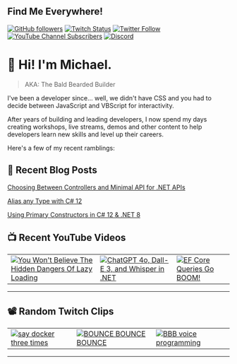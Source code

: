 ## Find Me Everywhere!

[![GitHub followers](https://img.shields.io/github/followers/michaeljolley?style=social)](https://github.com/michaeljolley) [![Twitch Status](https://img.shields.io/twitch/status/baldbeardedbuilder?style=social)](https://twitch.tv/baldbeardedbuilder) [![Twitter Follow](https://img.shields.io/twitter/follow/michaeljolley?style=social)](https://twitter.com/michaeljolley) [![YouTube Channel Subscribers](https://img.shields.io/youtube/channel/subscribers/UCn2FoDbv_veJB_UbrF93_jw?style=social)](https://youtube.com/baldbeardedbuilder) [![Discord](https://img.shields.io/discord/565665509350178827)](https://discord.gg/XSG7HJm)

# 👋 Hi! I'm Michael.

> AKA: The Bald Bearded Builder

I've been a developer since... well, we didn't have CSS and you had to decide between JavaScript and VBScript for interactivity.

After years of building and leading developers, I now spend my days creating workshops, live streams, demos and other content to help developers learn new skills and level up their careers.

Here's a few of my recent ramblings:

## 📝 Recent Blog Posts


[Choosing Between Controllers and Minimal API for .NET APIs](https:&#x2F;&#x2F;baldbeardedbuilder.com&#x2F;blog&#x2F;choosing-between-dotnet-controllers-and-minimal-apis&#x2F;)


[Alias any Type with C# 12](https:&#x2F;&#x2F;baldbeardedbuilder.com&#x2F;blog&#x2F;alias-any-type-in-csharp-12&#x2F;)


[Using Primary Constructors in C# 12 &amp; .NET 8](https:&#x2F;&#x2F;baldbeardedbuilder.com&#x2F;blog&#x2F;primary-constructors-in-csharp-12-dotnet&#x2F;)


## 📺 Recent YouTube Videos

<table>
  <tr>
    <td>
      <a href="https://www.youtube.com/watch?v=eq3z_ZiLraw" target="_blank">
        <img style="align=center" src="https://i2.ytimg.com/vi/eq3z_ZiLraw/mqdefault.jpg" alt="You Won&#39;t Believe The Hidden Dangers Of Lazy Loading"/>
      </a>
    </td>
    <td>
      <a href="https://www.youtube.com/watch?v=BKeaojX45w0" target="_blank">
        <img style="align=center" src="https://i2.ytimg.com/vi/BKeaojX45w0/mqdefault.jpg" alt="ChatGPT 4o, Dall-E 3, and Whisper in .NET"/>
      </a>
    </td>
    <td>
      <a href="https://www.youtube.com/watch?v=6I7v_mHbRYI" target="_blank">
        <img style="align=center" src="https://i2.ytimg.com/vi/6I7v_mHbRYI/mqdefault.jpg" alt="EF Core Queries Go BOOM!"/>
      </a>
    </td>
  </tr>
</table>

---

## 📽️ Random Twitch Clips

<table>
  <tr>
    <td>
      <a href="https://www.twitch.tv/baldbeardedbuilder/clip/PlumpUnusualToothRuleFive" target="_blank">
        <img src="https://static-cdn.jtvnw.net/twitch-clips/AT-cm%7C876178754-preview-480x272.jpg" alt="say docker three times"/>
      </a>
    </td>
    <td>
      <a href="https://www.twitch.tv/baldbeardedbuilder/clip/TrustworthySmoggyPelicanPRChase" target="_blank">
        <img src="https://static-cdn.jtvnw.net/twitch-clips/AT-cm%7C853938915-preview-480x272.jpg" alt="BOUNCE BOUNCE BOUNCE"/>
      </a>
    </td>
    <td>
      <a href="https://www.twitch.tv/baldbeardedbuilder/clip/SteamySpookyOwlKappaPride" target="_blank">
        <img src="https://static-cdn.jtvnw.net/twitch-clips/AT-cm%7C844863633-preview-480x272.jpg" alt="BBB voice programming "/>
      </a>
    </td>
  </tr>
</table>

---
